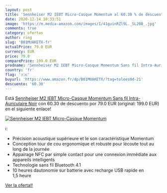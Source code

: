```yaml
---
layout: post
title: 'Sennheiser M2 IEBT Micro-Casque Momentum al 60.30 % de descuento'
date: 2020-12-14 10:33:51
image: 'https://m.media-amazon.com/images/I/41guinRZl9L._SL200_.jpg'
comments: true
category: ofertas
author: ring
slug: 'B01MUAKETX-fr'
actualPrice: 79.0 EUR
currency: EUR
price: 79.0
comparePrice: 199.0 EUR
prodname: 'Sennheiser M2 IEBT Micro-Casque Momentum Sans fil Intra-Auriculaire  Noir'
country: 'fr'
flag: '🇫🇷'
buyurl: 'https://www.amazon.fr/dp/B01MUAKETX/?tag=tolees0d-21'
descuento: '60.30'
---
```


Está [Sennheiser M2 IEBT Micro-Casque Momentum Sans fil Intra-Auriculaire  Noir](https://www.amazon.fr/dp/B01MUAKETX/?tag=tolees0d-21) con 60.30 de descuento por 79.0 EUR (original: 199.0 EUR) en el siguiente enlace!

[![Sennheiser M2 IEBT Micro-Casque Momentum](https://m.media-amazon.com/images/I/41guinRZl9L._SL200_.jpg)](https://www.amazon.fr/dp/B01MUAKETX/?tag=tolees0d-21)

ℹ️:

- Précision acoustique supérieure et le son caractéristique Momentum
- Conception tour de cou ergonomique et robuste pour lécoute tout au long de la journée
- Appairage NFC par simple contact pour une connexion immédiate aux appareils intelligents
- Technologie sans fil Bluetooth 4.1
- 10 heures dautonomie sur batterie avec recharge USB rapide en 1,5 heure

[Ver la oferta!!](https://www.amazon.fr/dp/B01MUAKETX/?tag=tolees0d-21)
